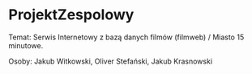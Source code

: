 # ProjektZespolowy

Temat: Serwis Internetowy z bazą danych filmów (filmweb) / Miasto 15 minutowe.

Osoby: Jakub Witkowski, Oliver Stefański, Jakub Krasnowski
